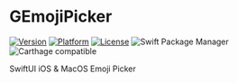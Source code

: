 # GEmojiPicker

[![Version](https://img.shields.io/cocoapods/v/GEmojiPicker.svg?style=flat)](https://cocoapods.org/pods/GEmojiPicker)
[![Platform](https://img.shields.io/cocoapods/p/GEmojiPicker.svg?style=flat)](https://cocoapods.org/pods/GEmojiPicker)
[![License](https://img.shields.io/cocoapods/l/GEmojiPicker.svg?style=flat)](https://cocoapods.org/pods/GEmojiPicker)
![Swift Package Manager](https://img.shields.io/badge/Swift_Package_Manager-compatible-4BC51D.svg?style=flat)
![Carthage compatible](https://img.shields.io/badge/Carthage-compatible-4BC51D.svg?style=flat)

SwiftUI iOS & MacOS Emoji Picker

